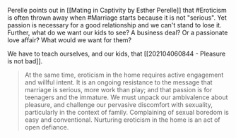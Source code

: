 Perelle points out in [[Mating in Captivity by Esther Perelle]] that #Eroticism is often thrown away when #Marriage starts because it is not "serious". Yet passion is necessary for a good relationship and we can't stand to lose it. Further, what do we want our kids to see? A business deal? Or a passionate love affair? What would we want for them? 

We have to teach ourselves, and our kids, that [[202104060844 - Pleasure is not bad]]. 



> At the same time, eroticism in the home requires active engagement and willful intent. It is an ongoing resistance to the message that marriage is serious, more work than play; and that passion is for teenagers and the immature. We must unpack our ambivalence about pleasure, and challenge our pervasive discomfort with sexuality, particularly in the context of family. Complaining of sexual boredom is easy and conventional. Nurturing eroticism in the home is an act of open defiance.